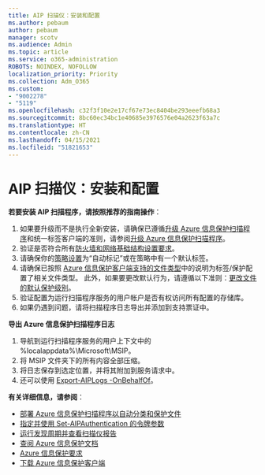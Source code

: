 ```yaml
---
title: AIP 扫描仪：安装和配置
ms.author: pebaum
author: pebaum
manager: scotv
ms.audience: Admin
ms.topic: article
ms.service: o365-administration
ROBOTS: NOINDEX, NOFOLLOW
localization_priority: Priority
ms.collection: Adm_O365
ms.custom:
- "9002278"
- "5119"
ms.openlocfilehash: c32f3f10e2e17cf67e73ec8404be293eeefb68a3
ms.sourcegitcommit: 8bc60ec34bc1e40685e3976576e04a2623f63a7c
ms.translationtype: HT
ms.contentlocale: zh-CN
ms.lasthandoff: 04/15/2021
ms.locfileid: "51821653"
---
```

# <a name="aip-scanner-installation-and-configuration"></a>AIP 扫描仪：安装和配置

**若要安装 AIP 扫描程序，请按照推荐的指南操作**：

1. 如果要升级而不是执行全新安装，请确保已遵循[升级 Azure 信息保护扫描程序](https://docs.microsoft.com/azure/information-protection/rms-client/client-admin-guide#upgrading-the-azure-information-protection-scanner)和统一标签客户端的准则，请参阅[升级 Azure 信息保护扫描程序](https://docs.microsoft.com/azure/information-protection/rms-client/clientv2-admin-guide#upgrading-the-azure-information-protection-scanner)。
2. 验证是否符合所有[防火墙和网络基础结构设置要求](https://docs.microsoft.com/azure/information-protection/requirements#firewalls-and-network-infrastructure)。
3. 请确保你的[策略设置](https://docs.microsoft.com/azure/information-protection/configure-policy)为“自动标记”或在策略中有一个默认标签。
4. 请确保已按照 [Azure 信息保护客户端支持的文件类型](https://docs.microsoft.com/azure/information-protection/rms-client/client-admin-guide-file-types#supported-file-types-for-classification-and-protection)中的说明为标签/保护配置了相关文件类型。 此外，如果要更改默认行为，请遵循以下准则：[更改文件的默认保护级别](https://docs.microsoft.com/azure/information-protection/rms-client/client-admin-guide-file-types#changing-the-default-protection-level-of-files)。
5. 验证配置为运行扫描程序服务的用户帐户是否有权访问所有配置的存储库。
6. 如果仍遇到问题，请将扫描程序日志导出并添加到支持票证中。

**导出 Azure 信息保护扫描程序日志**

1. 导航到运行扫描程序服务的用户上下文中的 %localappdata%\Microsoft\MSIP。
2. 将 MSIP 文件夹下的所有内容全部压缩。
3. 将日志保存到选定位置，并将其附加到服务请求中。
4. 还可以使用 [Export-AIPLogs -OnBehalfOf](https://docs.microsoft.com/powershell/module/azureinformationprotection/export-aiplogs?view=azureipps)。

**有关详细信息，请参阅**：
- [部署 Azure 信息保护扫描程序以自动分类和保护文件](https://docs.microsoft.com/azure/information-protection/deploy-aip-scanner)
- [指定并使用 Set-AIPAuthentication 的令牌参数](https://docs.microsoft.com/azure/information-protection/rms-client/client-admin-guide-powershell#specify-and-use-the-token-parameter-for-set-aipauthentication)
- [运行发现周期并查看扫描仪报告](https://docs.microsoft.com/azure/information-protection/deploy-aip-scanner#run-a-discovery-cycle-and-view-reports-for-the-scanner)
- [查阅 Azure 信息保护文档](https://docs.microsoft.com/azure/information-protection/what-is-information-protection)
- [Azure 信息保护要求](https://docs.microsoft.com/azure/information-protection/get-started/requirements)
- [下载 Azure 信息保护客户端](https://www.microsoft.com/download/details.aspx?id=53018)

